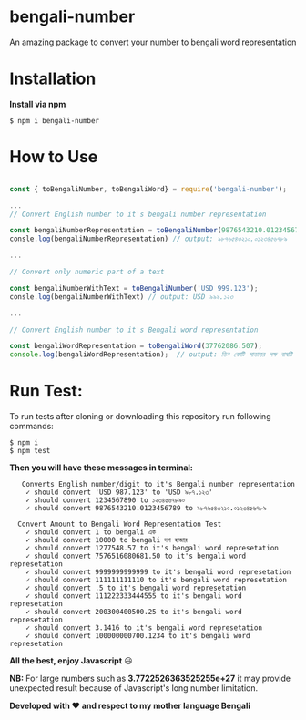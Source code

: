 # bengali-number
An amazing package to convert your number to bengali word representation

# Installation

**Install via npm**
```
$ npm i bengali-number

```

# How to Use

```javascript

const { toBengaliNumber, toBengaliWord} = require('bengali-number');

...
// Convert English number to it's bengali number representation

const bengaliNumberRepresentation = toBengaliNumber(9876543210.0123456789);
consle.log(bengaliNumberRepresentation) // output: ৯৮৭৬৫৪৩২১০.০১২৩৪৫৬৭৮৯

...

// Convert only numeric part of a text

const bengaliNumberWithText = toBengaliNumber('USD 999.123');
consle.log(bengaliNumberWithText) // output: USD ৯৯৯.১২৩

...

// Convert English number to it's Bengali word representation

const bengaliWordRepresentation = toBengaliWord(37762086.507);
console.log(bengaliWordRepresentation);  // output: তিন কোটি সাতাত্তর লক্ষ বাষট্টি হাজার ছিয়াশি দশমিক পাঁচ শুন্য সাত

```
# Run Test:
To run tests after cloning or downloading this repository run following commands:

```
$ npm i
$ npm test
```
**Then you will have these messages in terminal:**

```
   Converts English number/digit to it's Bengali number representation
    ✓ should convert 'USD 987.123' to 'USD ৯৮৭.১২৩'
    ✓ should convert 1234567890 to ১২৩৪৫৬৭৮৯০
    ✓ should convert 9876543210.0123456789 to ৯৮৭৬৫৪৩২১০.০১২৩৪৫৬৭৮৯

  Convert Amount to Bengali Word Representation Test
    ✓ should convert 1 to bengali এক
    ✓ should convert 10000 to bengali দশ হাজার
    ✓ should convert 1277548.57 to it's bengali word represetation
    ✓ should convert 7576516080681.50 to it's bengali word represetation
    ✓ should convert 9999999999999 to it's bengali word represetation
    ✓ should convert 111111111110 to it's bengali word represetation
    ✓ should convert .5 to it's bengali word represetation
    ✓ should convert 111222333444555 to it's bengali word represetation
    ✓ should convert 200300400500.25 to it's bengali word represetation
    ✓ should convert 3.1416 to it's bengali word represetation
    ✓ should convert 100000000700.1234 to it's bengali word represetation
```
**All the best, enjoy Javascript** :smiley:

**NB:**
For large numbers such as **3.7722526363525255e+27** it may provide unexpected result because of Javascript's long number limitation.

**Developed with ♥ and respect to my mother language Bengali**